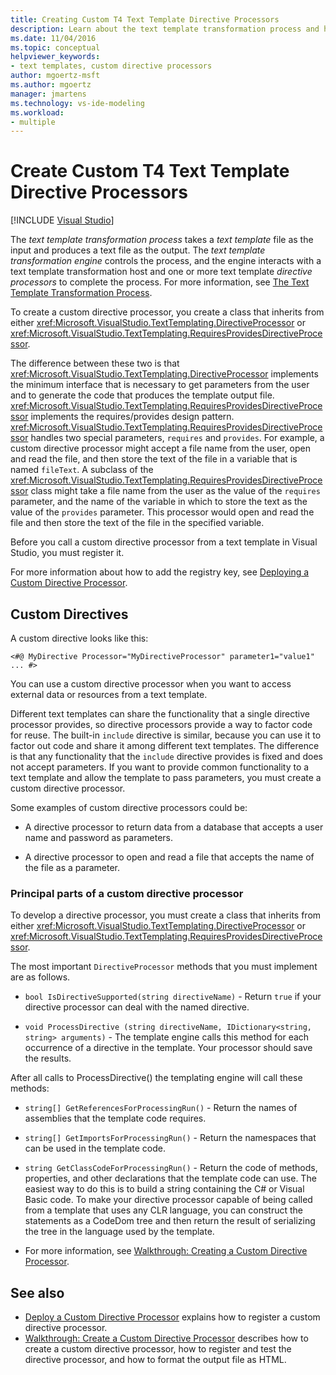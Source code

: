 ```yaml
---
title: Creating Custom T4 Text Template Directive Processors
description: Learn about the text template transformation process and how to create a custom T4 text template directive processor.
ms.date: 11/04/2016
ms.topic: conceptual
helpviewer_keywords:
- text templates, custom directive processors
author: mgoertz-msft
ms.author: mgoertz
manager: jmartens
ms.technology: vs-ide-modeling
ms.workload:
- multiple
---
```

# Create Custom T4 Text Template Directive Processors

 [!INCLUDE [Visual Studio](~/includes/applies-to-version/vs-windows-only.md)]

The *text template transformation process* takes a *text template* file as the input and produces a text file as the output. The *text template transformation engine* controls the process, and the engine interacts with a text template transformation host and one or more text template *directive processors* to complete the process. For more information, see [The Text Template Transformation Process](../modeling/the-text-template-transformation-process.md).

To create a custom directive processor, you create a class that inherits from either <xref:Microsoft.VisualStudio.TextTemplating.DirectiveProcessor> or <xref:Microsoft.VisualStudio.TextTemplating.RequiresProvidesDirectiveProcessor>.

The difference between these two is that <xref:Microsoft.VisualStudio.TextTemplating.DirectiveProcessor> implements the minimum interface that is necessary to get parameters from the user and to generate the code that produces the template output file. <xref:Microsoft.VisualStudio.TextTemplating.RequiresProvidesDirectiveProcessor> implements the requires/provides design pattern. <xref:Microsoft.VisualStudio.TextTemplating.RequiresProvidesDirectiveProcessor> handles two special parameters, `requires` and `provides`.  For example, a custom directive processor might accept a file name from the user, open and read the file, and then store the text of the file in a variable that is named `fileText`. A subclass of the <xref:Microsoft.VisualStudio.TextTemplating.RequiresProvidesDirectiveProcessor> class might take a file name from the user as the value of the `requires` parameter, and the name of the variable in which to store the text as the value of the `provides` parameter. This processor would open and read the file and then store the text of the file in the specified variable.

Before you call a custom directive processor from a text template in Visual Studio, you must register it.

For more information about how to add the registry key, see [Deploying a Custom Directive Processor](../modeling/deploying-a-custom-directive-processor.md).

## Custom Directives

A custom directive looks like this:

`<#@ MyDirective Processor="MyDirectiveProcessor" parameter1="value1" ... #>`

You can use a custom directive processor when you want to access external data or resources from a text template.

Different text templates can share the functionality that a single directive processor provides, so directive processors provide a way to factor code for reuse. The built-in `include` directive is similar, because you can use it to factor out code and share it among different text templates. The difference is that any functionality that the `include` directive provides is fixed and does not accept parameters. If you want to provide common functionality to a text template and allow the template to pass parameters, you must create a custom directive processor.

Some examples of custom directive processors could be:

- A directive processor to return data from a database that accepts a user name and password as parameters.

- A directive processor to open and read a file that accepts the name of the file as a parameter.

### Principal parts of a custom directive processor

To develop a directive processor, you must create a class that inherits from either <xref:Microsoft.VisualStudio.TextTemplating.DirectiveProcessor> or <xref:Microsoft.VisualStudio.TextTemplating.RequiresProvidesDirectiveProcessor>.

The most important `DirectiveProcessor` methods that you must implement are as follows.

- `bool IsDirectiveSupported(string directiveName)` - Return `true` if your directive processor can deal with the named directive.

- `void ProcessDirective (string directiveName, IDictionary<string, string> arguments)` - The template engine calls this method for each occurrence of a directive in the template. Your processor should save the results.

After all calls to ProcessDirective() the templating engine will call these methods:

- `string[] GetReferencesForProcessingRun()` - Return the names of assemblies that the template code requires.

- `string[] GetImportsForProcessingRun()` - Return the namespaces that can be used in the template code.

- `string GetClassCodeForProcessingRun()` - Return the code of methods, properties, and other declarations that the template code can use. The easiest way to do this is to build a string containing the C# or Visual Basic code. To make your directive processor capable of being called from a template that uses any CLR language, you can construct the statements as a CodeDom tree and then return the result of serializing the tree in the language used by the template.

- For more information, see [Walkthrough: Creating a Custom Directive Processor](../modeling/walkthrough-creating-a-custom-directive-processor.md).

## See also

- [Deploy a Custom Directive Processor](../modeling/deploying-a-custom-directive-processor.md) explains how to register a custom directive processor.
- [Walkthrough: Create a Custom Directive Processor](../modeling/walkthrough-creating-a-custom-directive-processor.md) describes how to create a custom directive processor, how to register and test the directive processor, and how to format the output file as HTML.
